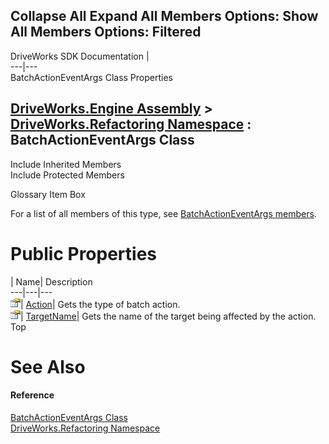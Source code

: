 Collapse All Expand All Members Options: Show All  Members Options: Filtered   
---  
DriveWorks SDK Documentation  |   
---|---  
BatchActionEventArgs Class Properties   
  
[DriveWorks.Engine Assembly](topic2156.md) > [DriveWorks.Refactoring Namespace](topic10266.md) : BatchActionEventArgs Class  
---  
  
Include Inherited Members    
Include Protected Members    


Glossary Item Box

For a list of all members of this type, see [BatchActionEventArgs members](topic10270.md).

# Public Properties

| Name| Description  
---|---|---  
![Public Property](dotnetimages/publicProperty.gif)| [Action](topic10275.md)| Gets the type of batch action.   
![Public Property](dotnetimages/publicProperty.gif)| [TargetName](topic10276.md)| Gets the name of the target being affected by the action.   
Top

# See Also

#### Reference

[BatchActionEventArgs Class](topic10269.md)   
[DriveWorks.Refactoring Namespace](topic10266.md)


